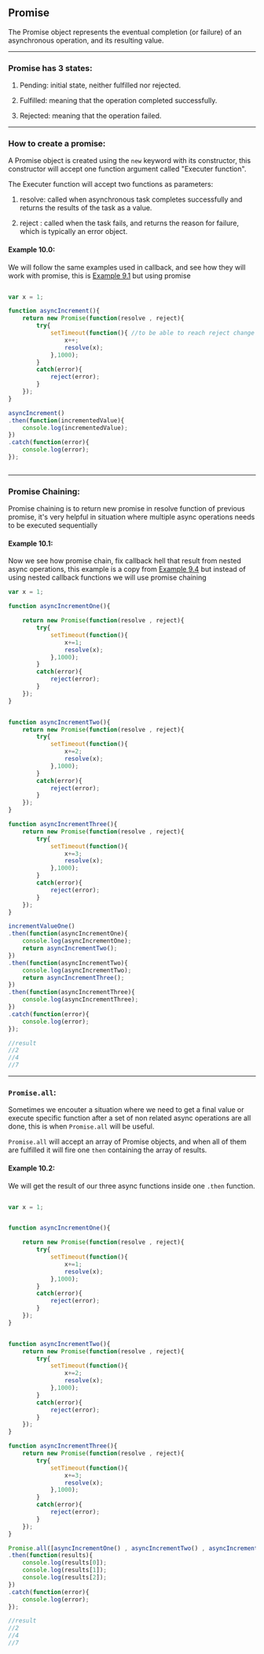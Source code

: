 ## Promise

The Promise object represents the eventual completion (or failure) of an asynchronous operation, and its resulting value.

---

### Promise has 3 states:

1. Pending: initial state, neither fulfilled nor rejected.

2. Fulfilled: meaning that the operation completed successfully.

3. Rejected: meaning that the operation failed.

---

### How to create a promise:

A Promise object is created using the `new` keyword with its constructor, this constructor will accept one function argument called "Executer function".

The Executer function will accept two functions as parameters:

1. resolve: called when asynchronous task completes successfully and returns the results of the task as a value.

2. reject : called when the task fails, and returns the reason for failure, which is typically an error object.

#### Example 10.0:

We will follow the same examples used in callback, and see how they will work with promise, this is [Example 9.1](callbackFunctions.md#example-91) but using promise

```javascript

var x = 1;

function asyncIncrement(){
    return new Promise(function(resolve , reject){
        try{
            setTimeout(function(){ //to be able to reach reject change setTimeout to setTTimeour to result in an error and end inside catch and finally call reject
                x++;
                resolve(x);
            },1000);
        }
        catch(error){
            reject(error);
        }
    });
}

asyncIncrement()
.then(function(incrementedValue){
    console.log(incrementedValue);
})
.catch(function(error){
    console.log(error);
});



```

---

### Promise Chaining:

Promise chaining is to return new promise in resolve function of previous promise, it's very helpful in situation where multiple async operations needs to be executed sequentially 

#### Example 10.1:

Now we see how promise chain, fix callback hell that result from nested async operations, this example is a copy from [Example 9.4](callbackFunctions.md#example-94) but instead of using nested callback functions we will use promise chaining

```javascript
var x = 1;

function asyncIncrementOne(){

    return new Promise(function(resolve , reject){
        try{
            setTimeout(function(){
                x+=1;
                resolve(x);
            },1000);   
        }
        catch(error){
            reject(error);
        }
    });
}


function asyncIncrementTwo(){
    return new Promise(function(resolve , reject){
        try{
            setTimeout(function(){
                x+=2;
                resolve(x);
            },1000);   
        }
        catch(error){
            reject(error);
        }
    });
}

function asyncIncrementThree(){
    return new Promise(function(resolve , reject){
        try{
            setTimeout(function(){
                x+=3;
                resolve(x);
            },1000);   
        }
        catch(error){
            reject(error);
        }
    });
}

incrementValueOne()
.then(function(asyncIncrementOne){
    console.log(asyncIncrementOne);
    return asyncIncrementTwo();
})
.then(function(asyncIncrementTwo){
    console.log(asyncIncrementTwo);
    return asyncIncrementThree();
})
.then(function(asyncIncrementThree){
    console.log(asyncIncrementThree);
})
.catch(function(error){
    console.log(error);
});

//result
//2
//4
//7


```

---

### `Promise.all`:

Sometimes we encouter a situation where we need to get a final value or execute specific function after a set of non related async operations are all done, this is when `Promise.all` will be useful.

`Promise.all` will accept an array of Promise objects, and when all of them are fulfilled it will fire one `then` containing the array of results.

#### Example 10.2:

We will get the result of our three async functions inside one `.then` function.

```javascript

var x = 1;


function asyncIncrementOne(){

    return new Promise(function(resolve , reject){
        try{
            setTimeout(function(){
                x+=1;
                resolve(x);
            },1000);   
        }
        catch(error){
            reject(error);
        }
    });
}


function asyncIncrementTwo(){
    return new Promise(function(resolve , reject){
        try{
            setTimeout(function(){
                x+=2;
                resolve(x);
            },1000);   
        }
        catch(error){
            reject(error);
        }
    });
}

function asyncIncrementThree(){
    return new Promise(function(resolve , reject){
        try{
            setTimeout(function(){
                x+=3;
                resolve(x);
            },1000);   
        }
        catch(error){
            reject(error);
        }
    });
}

Promise.all([asyncIncrementOne() , asyncIncrementTwo() , asyncIncrementThree()])
.then(function(results){
    console.log(results[0]);
    console.log(results[1]);
    console.log(results[2]);
})
.catch(function(error){
    console.log(error);
});

//result
//2
//4
//7

```

